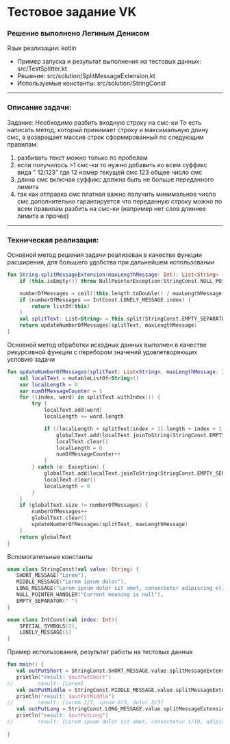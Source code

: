 # Тестовое задание VK

### Решение выполнено Легиным Денисом

Язык реализации: kotlin
* Пример запуска и результат выполнения на тестовых данных: src/TestSplitter.kt
* Решение: src/solution/SplitMessageExtension.kt
* Используемые константы: src/solution/StringConst
___

### Описание задачи:

Задание:
Необходимо разбить входную строку на смс-ки То есть написать метод, который принимает строку и максимальную длину смс, а
возвращает массив строк сформированный по следующим правилам:

1) разбивать текст можно только по пробелам
2) если получилось >1 смс-ки то нужно добавить ко всем суффикс вида " 12/123" где 12 номер текущей смс 123 общее число
   смс
3) длина смс включая суффикс должна быть не больше переданного лимита
4) так как отправка смс платная важно получить минимальное число смс дополнительно гарантируется что переданную строку
   можно по всем правилам разбить на смс-ки (например нет слов длиннее лимита и прочее)

___

### Техническая реализация:

Основной метод решения задачи реализован в качестве функции расширения, для большего удобства при дальнейшем
использовании

```kotlin
fun String.splitMessageExtension(maxLengthMessage: Int): List<String> {
	if (this.isEmpty()) throw NullPointerException(StringConst.NULL_POINTER_HANDLER.value)

	numberOfMessages = ceil((this.length.toDouble() / maxLengthMessage.toDouble())).toInt()
	if (numberOfMessages == IntConst.LONELY_MESSAGE.index) {
		return listOf(this)
	}
	val splitText: List<String> = this.split(StringConst.EMPTY_SEPARATOR.value)
	return updateNumberOfMessages(splitText, maxLengthMessage)
}
```
Основной метод обработки исходных данных выполнен в качестве рекурсивной функции с перебором значений удовлетворяющих условию задачи
```kotlin
fun updateNumberOfMessages(splitText: List<String>, maxLengthMessage: Int): List<String> {
	val localText = mutableListOf<String>()
	var localLength = 0
	var numOfMessageCounter = 1
	for ((index, word) in splitText.withIndex()) {
		try {
			localText.add(word)
			localLength += word.length

			if ((localLength + splitText[index + 1].length + index + 1 + IntConst.SPECIAL_SYMBOLS.index + numberOfMessages.toString().length) >= maxLengthMessage) {
				globalText.add(localText.joinToString(StringConst.EMPTY_SEPARATOR.value) + " ${numOfMessageCounter}/$numberOfMessages")
				localText.clear()
				localLength = 0
				numOfMessageCounter++
			}
		} catch (e: Exception) {
			globalText.add(localText.joinToString(StringConst.EMPTY_SEPARATOR.value) + " ${numOfMessageCounter}/$numberOfMessages")
			localText.clear()
			localLength = 0
		}
	}
	if (globalText.size != numberOfMessages) {
		numberOfMessages++
		globalText.clear()
		updateNumberOfMessages(splitText, maxLengthMessage)
	}
	return globalText
}
```

Вспомогательные константы

```kotlin
enum class StringConst(val value: String) {
   SHORT_MESSAGE("Lorem"),
   MIDDLE_MESSAGE("Lorem ipsum dolor"),
   LONG_MESSAGE("Lorem ipsum dolor sit amet, consectetur adipiscing elit, sed do eiusmod tempor incididunt ut labore et dolore magna aliqua. Ut enim ad minim veniam, quis nostrud exercitation ullamco laborious nisi ut aliquip ex ea commodo consequat."),
   NULL_POINTER_HANDLER("Current meaning is null"),
   EMPTY_SEPARATOR(" ")
}
```

```kotlin
enum class IntConst(val index: Int){
	SPECIAL_SYMBOLS(2),
	LONELY_MESSAGE(1)
}
```
Пример использования, результат работы на тестовых данных
```kotlin
fun main() {
   val outPutShort = StringConst.SHORT_MESSAGE.value.splitMessageExtension(maxLengthMessage = 14)
   println("result: $outPutShort")
//        result: [Lorem]
   val outPutMiddle = StringConst.MIDDLE_MESSAGE.value.splitMessageExtension(maxLengthMessage = 14)
   println("result: $outPutMiddle")
//        result: [Lorem 1/3, ipsum 2/3, dolor 3/3]
   val outPutLong = StringConst.LONG_MESSAGE.value.splitMessageExtension(maxLengthMessage = 50)
   println("result: $outPutLong")
//        result: [Lorem ipsum dolor sit amet, consectetur 1/10, adipiscing elit, sed do eiusmod tempor 2/10, incididunt ut labore et dolore 3/10, magna aliqua. Ut enim ad 4/10, minim veniam, quis 5/10, nostrud exercitation 6/10, ullamco laborious 7/10, nisi ut aliquip 8/10, ex ea commodo 9/10, consequat. 10/10]

}

```

